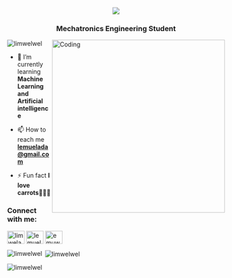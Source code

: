 <h1 align="center">
    <img src="https://readme-typing-svg.herokuapp.com/?font=Righteous&size=35&center=true&vCenter=true&width=500&height=70&duration=4000&lines=Hi+Hamstew!+👋🐹;+I'm+Lemuel+Ada!;" />
</h1>
<h3 align="center">Mechatronics Engineering Student</h3>
<img align="right" alt="Coding" width="400" src="https://i.gifer.com/origin/8d/8d04d1b5d712fddfdd361fe1fc4392d9_w200.gif"

<p align="left"> <img src="https://komarev.com/ghpvc/?username=limwelwel&label=Profile%20views&color=0e75b6&style=flat" alt="limwelwel" /> </p>


- 🌱 I’m currently learning **Machine Learning and Artificial intelligence**

- 📫 How to reach me **lemuelada@gmail.com**
  
- ⚡ Fun fact **I love carrots🥕🥕🥕**

<h3 align="left">Connect with me:</h3>
<p align="left">
<a href="https://twitter.com/limwelada" target="blank"><img align="center" src="https://raw.githubusercontent.com/rahuldkjain/github-profile-readme-generator/master/src/images/icons/Social/twitter.svg" alt="limwelada" height="30" width="40" /></a>
<a href="https://fb.com/lemuel ada" target="blank"><img align="center" src="https://raw.githubusercontent.com/rahuldkjain/github-profile-readme-generator/master/src/images/icons/Social/facebook.svg" alt="lemuel ada" height="30" width="40" /></a>
<a href="https://instagram.com/emuwett" target="blank"><img align="center" src="https://raw.githubusercontent.com/rahuldkjain/github-profile-readme-generator/master/src/images/icons/Social/instagram.svg" alt="emuwett" height="30" width="40" /></a>
</p>

<p><img align="left" src="https://github-readme-stats.vercel.app/api/top-langs?username=limwelwel&show_icons=true&locale=en&layout=compact" alt="limwelwel" /></p>

<p>&nbsp;<img align="center" src="https://github-readme-stats.vercel.app/api?username=limwelwel&show_icons=true&locale=en" alt="limwelwel" /></p>

<p><img align="center" src="https://github-readme-streak-stats.herokuapp.com/?user=limwelwel&" alt="limwelwel" /></p>
